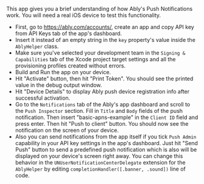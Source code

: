 This app gives you a brief understanding of how Ably's Push Notifications work. 
You will need a real iOS device to test this functionality.

- First, go to https://ably.com/accounts/, create an app and copy API key from API Keys tab of the app's dashboard.
- Insert it instead of an empty string in the `key` property's value inside the `AblyHelper` class.
- Make sure you've selected your development team in the `Signing & Capabilities` tab of the Xcode project target settings and all the provisioning profiles created without errors.
- Build and Run the app on your device.
- Hit "Activate" button, then hit "Print Token". You should see the printed value in the debug output window.
- Hit "Device Details" to display Ably push device registration info after successful activation.
- Go to the `Notifications` tab of the Ably's app dashboard and scroll to the `Push Inspector` section. Fill in `Title` and `Body` fields of the push notification. Then insert "basic-apns-example" in the `Client ID` field and press enter. Then hit "Push to client" button. You should now see the notification on the screen of your device.
- Also you can send notifications from the app itself if you tick `Push Admin` capability in your API key settings in the app's dashboard. Just hit "Send Push" button to send a predefined push notification which is also will be displayed on your device's screen right away. You can change this behavior in the `UNUserNotificationCenterDelegate` extension for the `AblyHelper` by editing `completionHandler([.banner, .sound])` line of code.